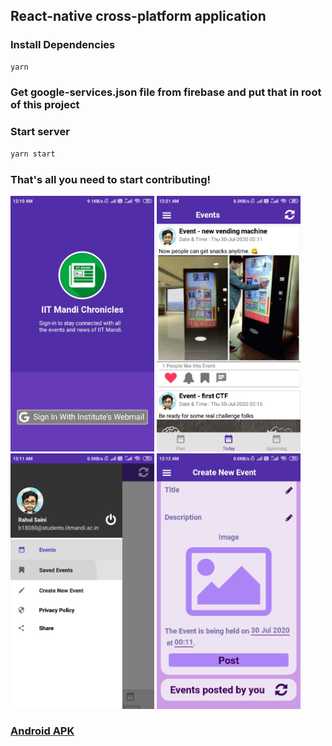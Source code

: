 ## React-native cross-platform application
### Install Dependencies
```sh
yarn
```
### Get google-services.json file from firebase and put that in root of this project
### Start server
```sh
yarn start
```
### That's all you need to start contributing!

<img src="https://raw.githubusercontent.com/rs4231199/IIT-Mandi-Chronicles/master/github/image_1.png" width="230">        <img src="https://raw.githubusercontent.com/rs4231199/IIT-Mandi-Chronicles/master/github/image_4.png" width="230">        <img src="https://raw.githubusercontent.com/rs4231199/IIT-Mandi-Chronicles/master/github/image_3.png" width="230">        <img src="https://raw.githubusercontent.com/rs4231199/IIT-Mandi-Chronicles/master/github/image_2.png" width="230">

### [Android APK](https://drive.google.com/file/d/161oPEDhoCdIySkatHpLfLrBdvRADE0ue/view?usp=sharing)



